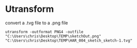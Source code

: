 # Utransform

convert a .tvg file to a .png file

`utransform -outformat PNG4 -outfile "C:\Users\chris\Desktop\TEMP\sketchOut.png"  "C:\Users\chris\Desktop\TEMP\HAR_004_sketch_sketch-1.tvg"`
